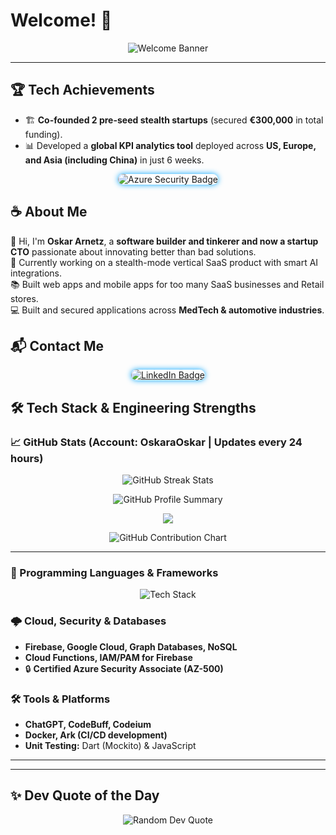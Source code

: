 # Welcome! 👋

<p align="center">
  <img src="https://capsule-render.vercel.app/api?type=waving&height=250&text=Welcome!&fontSize=75&color=gradient&animation=fadeIn" alt="Welcome Banner" />
</p>

---

## 🏆 Tech Achievements

- 🏗 **Co-founded 2 pre-seed stealth startups** (secured **€300,000** in total funding).
- 📊 Developed a **global KPI analytics tool** deployed across **US, Europe, and Asia (including China)** in just 6 weeks.

<p align="center">
  <img src="https://img.shields.io/badge/Azure-Security%20Certified-blue" alt="Azure Security Badge" style="border-radius:10px; box-shadow: 0 0 10px #00A4FF;">
</p>

## ☕ About Me

👋 Hi, I'm **Oskar Arnetz**, a **software builder and tinkerer and now a startup CTO** passionate about innovating better than bad solutions.  
🔧 Currently working on a stealth-mode vertical SaaS product with smart AI integrations.  
📚 Built web apps and mobile apps for too many SaaS businesses and Retail stores.  
💻 Built and secured applications across **MedTech & automotive industries**.


## 📬 Contact Me

<p align="center">
  <a href="https://www.linkedin.com/in/oskar-arnetz/" target="_blank">
    <img src="https://img.shields.io/badge/LinkedIn-Oskar-blue?style=for-the-badge&logo=linkedin" alt="LinkedIn Badge" style="border-radius:10px; box-shadow: 0 0 10px #00A4FF;">
  </a>
</p>

## 🛠 Tech Stack & Engineering Strengths

### 📈 GitHub Stats (Account: OskaraOskar | Updates every 24 hours)

<p align="center">
  <img src="https://github-readme-streak-stats.herokuapp.com/?user=OskaraOskar&theme=radical&hide_border=true" alt="GitHub Streak Stats"/>
</p>

<p align="center">
  <img src="https://github-profile-summary-cards.vercel.app/api/cards/profile-details?username=OskaraOskar&theme=radical" alt="GitHub Profile Summary"/>
</p>

<p align="center">
  <img src="https://github-readme-activity-graph.vercel.app/graph?username=OskaraOskar&theme=tokyo-night&bg_color=00000000" />
</p>

<p align="center">
  <img src="https://ghchart.rshah.org/00aaff/OskaraOskar" alt="GitHub Contribution Chart" />
</p>

---

### 🔹 Programming Languages & Frameworks

<p align="center">
  <img src="https://skillicons.dev/icons?i=typescript,flutter,dart,python,javascript,react,cs,solidity&theme=dark" alt="Tech Stack" />
</p>

### 🌩 Cloud, Security & Databases

- **Firebase, Google Cloud, Graph Databases, NoSQL**
- **Cloud Functions, IAM/PAM for Firebase**
- 🔒 **Certified Azure Security Associate (AZ-500)**

### 🛠 Tools & Platforms

- **ChatGPT, CodeBuff, Codeium**
- **Docker, Ark (CI/CD development)**
- **Unit Testing:** Dart (Mockito) & JavaScript

---



---

## ✨ Dev Quote of the Day

<p align="center">
  <img src="https://quotes-github-readme.vercel.app/api?type=horizontal&theme=radical" alt="Random Dev Quote"/>
</p>
